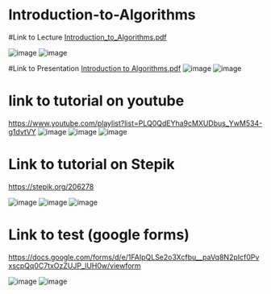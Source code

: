 # Introduction-to-Algorithms

#Link to Lecture
[Introduction_to_Algorithms.pdf](https://github.com/user-attachments/files/15783359/Introduction_to_Algorithms.pdf)

![image](https://github.com/Bekmyrzapro/Introduction-to-Algorithms/assets/74038682/d198910c-bda8-4e88-afd4-0433786a0072)
![image](https://github.com/Bekmyrzapro/Introduction-to-Algorithms/assets/74038682/ac194ec9-f512-4fa9-bcd2-9b7e8ce53a02)

#Link to Presentation
[Introduction to Algorithms.pdf](https://github.com/user-attachments/files/15783559/Introduction.to.Algorithms.pdf)
![image](https://github.com/Bekmyrzapro/Introduction-to-Algorithms/assets/74038682/f3bf2f17-2413-45e9-9003-a2535de9242d)
![image](https://github.com/Bekmyrzapro/Introduction-to-Algorithms/assets/74038682/3da0290f-cbb2-48c3-a6c6-dd6783dbf6af)

# Iink to tutorial on youtube 
https://www.youtube.com/playlist?list=PLQ0QdEYha9cMXUDbus_YwM534-g1dvtVY
![image](https://github.com/Bekmyrzapro/Introduction-to-Computational-Mathematics/assets/74038682/f9b2e7c3-7e0d-4444-9ff4-e8e97e0cba5b)
![image](https://github.com/Bekmyrzapro/Introduction-to-Computational-Mathematics/assets/74038682/78daaa5c-c679-43a7-9fb7-1e5a8bf323fc)
![image](https://github.com/Bekmyrzapro/Introduction-to-Computational-Mathematics/assets/74038682/8781d8f5-4c8e-4936-9ce8-3c8cf1ce614c)

# Link to tutorial on Stepik
https://stepik.org/206278

![image](https://github.com/Bekmyrzapro/Introduction-to-Computational-Mathematics/assets/74038682/893f2504-cb63-42c4-b594-a4691f984f6e)
![image](https://github.com/Bekmyrzapro/Introduction-to-Computational-Mathematics/assets/74038682/0918e34f-8b4e-4719-a5ac-13b3d58beea7)
![image](https://github.com/Bekmyrzapro/Introduction-to-Computational-Mathematics/assets/74038682/bc5ec525-0e48-4470-aab4-764e0b69d8fa)

# Link to test (google forms)
https://docs.google.com/forms/d/e/1FAIpQLSe2o3Xcfbu__paVq8N2pIcf0PvxscpQq0C7txOzZUJP_lUH0w/viewform

![image](https://github.com/Bekmyrzapro/Introduction-to-Algorithms/assets/74038682/779d55be-8096-4446-9069-cbaafc425121)
![image](https://github.com/Bekmyrzapro/Introduction-to-Algorithms/assets/74038682/6ceebf03-e251-487e-91fb-55c73e4c90aa)




